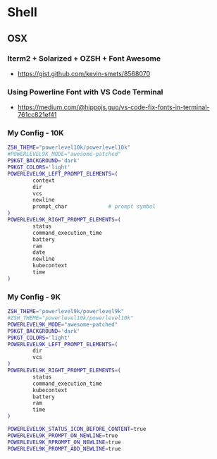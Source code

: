 # Shell

## OSX

### Iterm2 + Solarized + OZSH + Font Awesome

* https://gist.github.com/kevin-smets/8568070

### Using Powerline Font with VS Code Terminal

* https://medium.com/@hippojs.guo/vs-code-fix-fonts-in-terminal-761cc821ef41

### My Config - 10K

```bash
ZSH_THEME="powerlevel10k/powerlevel10k"
#POWERLEVEL9K_MODE="awesome-patched"
P9KGT_BACKGROUND='dark'
P9KGT_COLORS='light'
POWERLEVEL9K_LEFT_PROMPT_ELEMENTS=(
        context
        dir
        vcs
        newline
        prompt_char             # prompt symbol
)
POWERLEVEL9K_RIGHT_PROMPT_ELEMENTS=(
        status
        command_execution_time
        battery
        ram
        date
        newline
        kubecontext
        time
)
```

### My Config - 9K

```bash
ZSH_THEME="powerlevel9k/powerlevel9k"
#ZSH_THEME="powerlevel10k/powerlevel10k"
POWERLEVEL9K_MODE="awesome-patched"
P9KGT_BACKGROUND='dark'
P9KGT_COLORS='light'
POWERLEVEL9K_LEFT_PROMPT_ELEMENTS=(
        dir
        vcs
)
POWERLEVEL9K_RIGHT_PROMPT_ELEMENTS=(
        status
        command_execution_time
        kubecontext
        battery
        ram
        time
)

POWERLEVEL9K_STATUS_ICON_BEFORE_CONTENT=true
POWERLEVEL9K_PROMPT_ON_NEWLINE=true
POWERLEVEL9K_RPROMPT_ON_NEWLINE=true
POWERLEVEL9K_PROMPT_ADD_NEWLINE=true
```